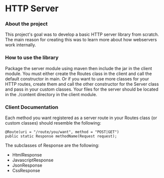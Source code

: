 # HTTP Server

### About the project
This project's goal was to develop a basic HTTP server library from scratch. 
The main reason for creating this was to learn more about how webservers work internally.

### How to use the library
Package the server module using maven then include the jar in the client module.
You must either create the Routes class in the client and call the default constructor in main.
Or if you want to use more classes for your HTTP routes, create them and call the other constructor for the Server class and pass in your custom classes. Your files for the server should be located in the ./content directory in the client module. 

### Client Documentation
Each method you want registered as a server route in your Routes class (or custom classes) should resemble the following:
```
@Route(uri = "/route/you/want", method = "POST|GET")
public static Response methodName(Request request);
``` 
The subclasses of Response are the following:
- HtmlResponse
- JavascriptResponse
- JsonResponse
- CssResponse

